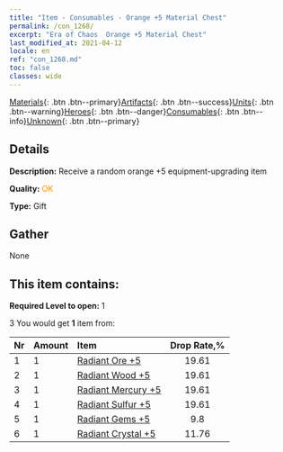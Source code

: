 ```yaml
---
title: "Item - Consumables - Orange +5 Material Chest"
permalink: /con_1268/
excerpt: "Era of Chaos  Orange +5 Material Chest"
last_modified_at: 2021-04-12
locale: en
ref: "con_1268.md"
toc: false
classes: wide
---
```

 [Materials](/Items/){: .btn .btn--primary}[Artifacts](/Items/Artifacts/){: .btn .btn--success}[Units](/Items/Units/){: .btn .btn--warning}[Heroes](/Items/Heroes/){: .btn .btn--danger}[Consumables](/Items/Consumables/){: .btn .btn--info}[Unknown](/Items/Unknown/){: .btn .btn--primary}

## Details
 **Description:** Receive a random orange +5 equipment-upgrading item

 **Quality:** <span style="color: #FF8C00">OK</span>

 **Type:** Gift

## Gather

  None

## This item contains:

 **Required Level to open:** 1

 3 You would get **1** item  from:

  | Nr | Amount |     Item    | Drop Rate,% |
  |:---|:-------|:------------|:---------:|
  | 1 | 1 | [Radiant Ore +5](/Items/mat_96/) | 19.61 | 
  | 2 | 1 | [Radiant Wood +5](/Items/mat_97/) | 19.61 | 
  | 3 | 1 | [Radiant Mercury +5](/Items/mat_98/) | 19.61 | 
  | 4 | 1 | [Radiant Sulfur +5](/Items/mat_99/) | 19.61 | 
  | 5 | 1 | [Radiant Gems +5](/Items/mat_100/) | 9.8 | 
  | 6 | 1 | [Radiant Crystal +5](/Items/mat_101/) | 11.76 | 
